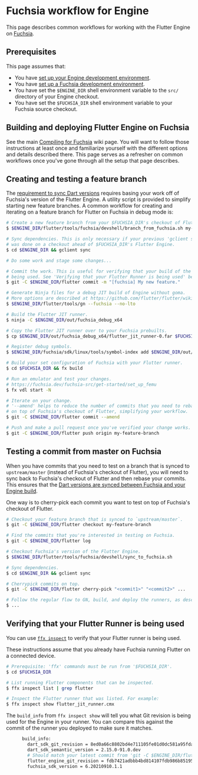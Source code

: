 # Fuchsia workflow for Engine

This page describes common workflows for working with the Flutter Engine on [Fuchsia](http://fuchsia.dev).

## Prerequisites

This page assumes that:

- You have [set up your Engine development environment](https://github.com/flutter/flutter/wiki/Setting-up-the-Engine-development-environment).
- You have [set up a Fuchsia development environment](https://fuchsia.dev/fuchsia-src/get-started/build_fuchsia).
- You have set the `$ENGINE_DIR` shell environment variable to the `src/` directory of your Engine checkout.
- You have set the `$FUCHSIA_DIR` shell environment variable to your Fuchsia source checkout.

## Building and deploying Flutter Engine on Fuchsia

See the main [Compiling for Fuchsia](https://github.com/flutter/flutter/wiki/Compiling-the-engine#compiling-for-fuchsia) wiki page. You will want to follow those instructions at least once and familiarize yourself with the different options and details described there. This page serves as a refresher on common workflows once you've gone through all the setup that page describes.

## Creating and testing a feature branch

The [requirement to sync Dart versions](https://github.com/flutter/flutter/wiki/Compiling-the-engine#important-dart-version-synchronization-on-fuchsia) requires basing your work off of Fuchsia's version of the Flutter Engine. A utility script is provided to simplify starting new feature branches. A common workflow for creating and iterating on a feature branch for Flutter on Fuchsia in debug mode is:

```sh
# Create a new feature branch from your $FUCHSIA_DIR's checkout of Flutter Engine.
$ $ENGINE_DIR/flutter/tools/fuchsia/devshell/branch_from_fuchsia.sh my-feature-branch

# Sync dependencies. This is only necessary if your previous 'gclient sync'
# was done on a checkout ahead of $FUCHSIA_DIR's Flutter Engine.
$ cd $ENGINE_DIR && gclient sync

# Do some work and stage some changes...

# Commit the work. This is useful for verifying that your build of the Flutter Runner is
# being used. See 'Verifying that your Flutter Runner is being used' below.
$ git -C $ENGINE_DIR/flutter commit -m "[fuchsia] My new feature."

# Generate Ninja files for a debug JIT build of Engine without goma.
# More options are described at https://github.com/flutter/flutter/wiki/Compiling-the-engine#build-the-engine.
$ $ENGINE_DIR/flutter/tools/gn --fuchsia --no-lto

# Build the Flutter JIT runner.
$ ninja -C $ENGINE_DIR/out/fuchsia_debug_x64 

# Copy the Flutter JIT runner over to your Fuchsia prebuilts.
$ cp $ENGINE_DIR/out/fuchsia_debug_x64/flutter_jit_runner-0.far $FUCHSIA_DIR/prebuilt/third_party/flutter/x64/debug/jit/flutter_jit_runner-0.far

# Register debug symbols.
$ $ENGINE_DIR/fuchsia/sdk/linux/tools/symbol-index add $ENGINE_DIR/out/fuchsia_debug_x64/.build-id $ENGINE_DIR/out/fuchsia_debug_x64

# Build your set configuration of Fuchsia with your Flutter runner.
$ cd $FUCHSIA_DIR && fx build

# Run an emulator and test your changes.
# https://fuchsia.dev/fuchsia-src/get-started/set_up_femu
$ fx vdl start -N

# Iterate on your change.
# '--amend' helps to reduce the number of commits that you need to rebase
# on top of Fuchsia's checkout of Flutter, simplifying your workflow.
$ git -C $ENGINE_DIR/flutter commit --amend

# Push and make a pull request once you've verified your change works.
$ git -C $ENGINE_DIR/flutter push origin my-feature-branch
```

## Testing a commit from master on Fuchsia

When you have commits that you need to test on a branch that is synced to `upstream/master` (instead of Fuchsia's checkout of Flutter), you will need to sync back to Fuchsia's checkout of Flutter and then rebase your commits. This ensures that the [Dart versions are synced between Fuchsia and your Engine build](https://github.com/flutter/flutter/wiki/Compiling-the-engine#important-dart-version-synchronization-on-fuchsia).

One way is to cherry-pick each commit you want to test on top of Fuchsia's checkout of Flutter.

```sh
# Checkout your feature branch that is synced to `upstream/master`.
$ git -C $ENGINE_DIR/flutter checkout my-feature-branch

# Find the commits that you're interested in testing on Fuchsia.
$ git -C $ENGINE_DIR/flutter log

# Checkout Fuchsia's version of the Flutter Engine.
$ $ENGINE_DIR/flutter/tools/fuchsia/devshell/sync_to_fuchsia.sh

# Sync dependencies.
$ cd $ENGINE_DIR && gclient sync

# Cherrypick commits on top.
$ git -C $ENGINE_DIR/flutter cherry-pick "<commit1>" "<commit2>" ...

# Follow the regular flow to GN, build, and deploy the runners, as described above.
$ ...
```

## Verifying that your Flutter Runner is being used

You can use [`ffx inspect`](https://fuchsia.dev/fuchsia-src/reference/tools/sdk/ffx#inspect) to verify that your Flutter runner is being used.

These instructions assume that you already have Fuchsia running Flutter on a connected device.

```sh
# Prerequisite: 'ffx' commands must be run from '$FUCHSIA_DIR'.
$ cd $FUCHSIA_DIR

# List running Flutter components that can be inspected.
$ ffx inspect list | grep flutter

# Inspect the Flutter runner that was listed. For example:
$ ffx inspect show flutter_jit_runner.cmx
```

The `build_info` from `ffx inspect show` will tell you what Git revision is being used for the Engine in your runner. You can compare this against the commit of the runner you deployed to make sure it matches.

```sh
      build_info:
        dart_sdk_git_revision = 8ed0a66c8802bd4e711105fe01d0dc581a95fdaf
        dart_sdk_semantic_version = 2.15.0-91.0.dev
        # Should match your latest commit from 'git -C $ENGINE_DIR/flutter log'.
        flutter_engine_git_revision = fdb7421adbbb4bd814107fdb986b85195dd34a66  
        fuchsia_sdk_version = 6.20210910.1.1
```